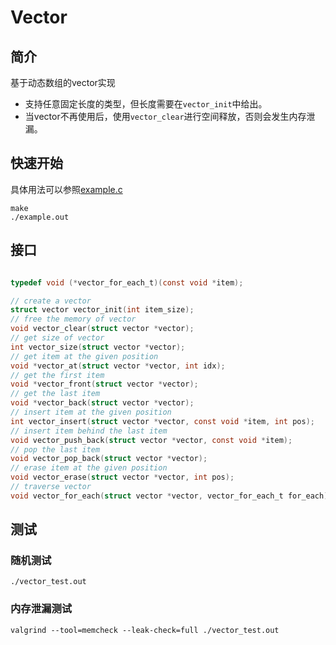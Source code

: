 # Vector

## 简介
基于动态数组的vector实现
+ 支持任意固定长度的类型，但长度需要在`vector_init`中给出。
+ 当vector不再使用后，使用`vector_clear`进行空间释放，否则会发生内存泄漏。

## 快速开始
具体用法可以参照[example.c](example.c)
```shell
make
./example.out
```

## 接口
```c

typedef void (*vector_for_each_t)(const void *item);

// create a vector
struct vector vector_init(int item_size);
// free the memory of vector
void vector_clear(struct vector *vector);
// get size of vector
int vector_size(struct vector *vector);
// get item at the given position
void *vector_at(struct vector *vector, int idx);
// get the first item
void *vector_front(struct vector *vector);
// get the last item
void *vector_back(struct vector *vector);
// insert item at the given position
int vector_insert(struct vector *vector, const void *item, int pos);
// insert item behind the last item
void vector_push_back(struct vector *vector, const void *item);
// pop the last item
void vector_pop_back(struct vector *vector);
// erase item at the given position
void vector_erase(struct vector *vector, int pos);
// traverse vector
void vector_for_each(struct vector *vector, vector_for_each_t for_each);
```

## 测试
### 随机测试
```shell
./vector_test.out
```
### 内存泄漏测试
```shell
valgrind --tool=memcheck --leak-check=full ./vector_test.out
```